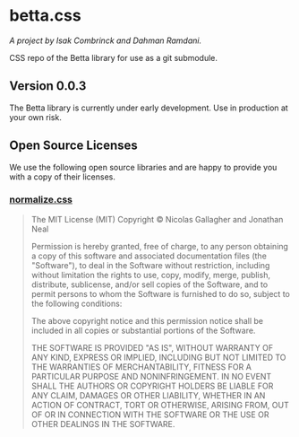 # betta.css

*A project by Isak Combrinck and Dahman Ramdani.*

CSS repo of the Betta library for use as a git submodule.

## Version 0.0.3

The Betta library is currently under early development. Use in production at your own risk.

## Open Source Licenses

We use the following open source libraries and are happy to provide you with a copy of their licenses.

### [normalize.css](github.com/necolas/normalize.css)

> The MIT License (MIT)
> Copyright © Nicolas Gallagher and Jonathan Neal
> 
> Permission is hereby granted, free of charge, to any person obtaining a copy of this software and associated documentation files (the "Software"), to deal in the Software without restriction, including without limitation the rights to use, copy, modify, merge, publish, distribute, sublicense, and/or sell copies of the Software, and to permit persons to whom the Software is furnished to do so, subject to the following conditions:
> 
> The above copyright notice and this permission notice shall be included in all copies or substantial portions of the Software.
> 
> THE SOFTWARE IS PROVIDED "AS IS", WITHOUT WARRANTY OF ANY KIND, EXPRESS OR IMPLIED, INCLUDING BUT NOT LIMITED TO THE WARRANTIES OF MERCHANTABILITY, FITNESS FOR A PARTICULAR PURPOSE AND NONINFRINGEMENT. IN NO EVENT SHALL THE AUTHORS OR COPYRIGHT HOLDERS BE LIABLE FOR ANY CLAIM, DAMAGES OR OTHER LIABILITY, WHETHER IN AN ACTION OF CONTRACT, TORT OR OTHERWISE, ARISING FROM, OUT OF OR IN CONNECTION WITH THE SOFTWARE OR THE USE OR OTHER DEALINGS IN THE SOFTWARE.
